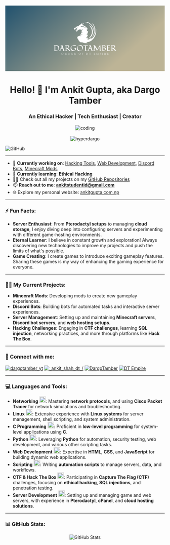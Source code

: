 ![logo](https://github.com/hyperdargo/hyperdargo/blob/main/cover.png)

<h1 align="center">Hello! 👋 I'm Ankit Gupta, aka Dargo Tamber</h1>
<h3 align="center">An Ethical Hacker | Tech Enthusiast | Creator</h3>

<p align="center">
  <img align="center" alt="coding" width="400" src="https://media2.giphy.com/media/qgQUggAC3Pfv687qPC/giphy.gif"><br><br>
  <img src="https://komarev.com/ghpvc/?username=hyperdargo&label=Profile%20views&color=0e75b6&style=flat" alt="hyperdargo" />
   
  ![GitHub](https://img.shields.io/badge/license_-DargoTamber-red)
  
</p>



---

- 🔭 **Currently working on**: [Hacking Tools](https://github.com/hyperdargo/Geolocation), [Web Development](https://github.com/hyperdargo/ankitgupta-portfolio-v3), [Discord Bots](https://github.com/hyperdargo/dt-discord-bot), [Minecraft Mods](https://modrinth.com/organization/dtempire)
- 🌱 **Currently learning**: **Ethical Hacking**
- 👨‍💻 Check out all my projects on my [GitHub Repositories](https://github.com/hyperdargo?tab=repositories)
- 📫 **Reach out to me**: **ankitstudentid@gmail.com**
- 🌐 Explore my personal website: [ankitgupta.com.np](https://ankitgupta.com.np/)

---

### ⚡ Fun Facts:
- **Server Enthusiast**: From **Pterodactyl setups** to managing **cloud storage**, I enjoy diving deep into configuring servers and experimenting with different game-hosting environments.
- **Eternal Learner**: I believe in constant growth and exploration! Always discovering new technologies to improve my projects and push the limits of what's possible.
- **Game Creating**: I create games to introduce exciting gameplay features. Sharing these games is my way of enhancing the gaming experience for everyone.

---

### 🧑‍💻 My Current Projects:
- **Minecraft Mods**: Developing mods to create new gameplay experiences.
- **Discord Bots**: Building bots for automated tasks and interactive server experiences.
- **Server Management**: Setting up and maintaining **Minecraft servers**, **Discord bot servers**, and **web hosting setups**.
- **Hacking Challenges**: Engaging in **CTF challenges**, learning **SQL injection**, networking practices, and more through platforms like **Hack The Box**.

---

### 🤝 Connect with me:
<p align="left">
  <a href="https://twitter.com/dargotamber_yt" target="blank"><img align="center" src="https://raw.githubusercontent.com/rahuldkjain/github-profile-readme-generator/master/src/images/icons/Social/twitter.svg" alt="dargotamber_yt" height="30" width="40" /></a>
  <a href="https://instagram.com/_ankit_shah_dt_" target="blank"><img align="center" src="https://raw.githubusercontent.com/rahuldkjain/github-profile-readme-generator/master/src/images/icons/Social/instagram.svg" alt="_ankit_shah_dt_/" height="30" width="40" /></a>
  <a href="https://www.youtube.com/@DargoTamber" target="blank"><img align="center" src="https://raw.githubusercontent.com/rahuldkjain/github-profile-readme-generator/master/src/images/icons/Social/youtube.svg" alt="DargoTamber" height="30" width="40" /></a>
  <a href="https://discord.gg/zGxRRE3MS9" target="blank"><img align="center" src="https://raw.githubusercontent.com/rahuldkjain/github-profile-readme-generator/master/src/images/icons/Social/discord.svg" alt="DT Empire" height="30" width="40" /></a>
</p>

---

### 💻 Languages and Tools:
- **Networking** <img src="https://img.icons8.com/ios/50/ffffff/network.png" width="20" height="20" />: Mastering **network protocols**, and using **Cisco Packet Tracer** for network simulations and troubleshooting.
- **Linux** <img src="https://img.icons8.com/ios/50/ffffff/linux.png" width="20" height="20" />: Extensive experience with **Linux systems** for server management, shell scripting, and system administration.
- **C Programming** <img src="https://img.icons8.com/ios/50/ffffff/c.png" width="20" height="20" />: Proficient in **low-level programming** for system-level applications using **C**.
- **Python** <img src="https://img.icons8.com/ios/50/ffffff/python.png" width="20" height="20" />: Leveraging **Python** for automation, security testing, web development, and various other scripting tasks.
- **Web Development** <img src="https://img.icons8.com/ios/50/ffffff/html-5.png" width="20" height="20" />: Expertise in **HTML**, **CSS**, and **JavaScript** for building dynamic web applications.
- **Scripting** <img src="https://img.icons8.com/ios/50/ffffff/javascript.png" width="20" height="20" />: Writing **automation scripts** to manage servers, data, and workflows.
- **CTF & Hack The Box** <img src="https://img.icons8.com/ios/50/ffffff/flag.png" width="20" height="20" />: Participating in **Capture The Flag (CTF)** challenges, focusing on **ethical hacking**, **SQL injections**, and penetration testing.
- **Server Development** <img src="https://img.icons8.com/ios/50/ffffff/server.png" width="20" height="20" />: Setting up and managing game and web servers, with experience in **Pterodactyl**, **cPanel**, and **cloud hosting solutions**.

---

### 📊 GitHub Stats:

<p align="center"
  <img src="https://github-readme-stats.vercel.app/api/top-langs?username=hyperdargo&show_icons=true&locale=en&layout=compact&hide_title=true&bg_color=0d1117" alt="Top Languages" height="160" />
</p>

<p align="center">
  <img src="https://github-readme-stats.vercel.app/api?username=hyperdargo&show_icons=true&locale=en&hide=prs&count_private=true&hide_title=true&bg_color=0d1117" alt="GitHub Stats" height="160" />
</p>
